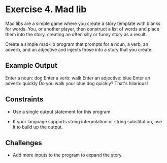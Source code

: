 # Exercise 4. Mad lib

Mad libs are a simple game where you create a story template with blanks for words.
You, or another player, then construct a list of words and place them into the story,
creating an often silly or funny story as a result.

Create a simple mad-lib program that prompts for a noun, a verb, an adverb,
and an adjective and injects those into a story that you create.

## Example Output

Enter a noun: dog
Enter a verb: walk
Enter an adjective: blue
Enter an adverb: quickly
Do you walk your blue dog quickly? That's hilarious!

## Constraints

- Use a single output statement for this program.

- If your language supports string interpolation or string substitution, use it to build up the output.

## Challenges

- Add more inputs to the program to expand the story.